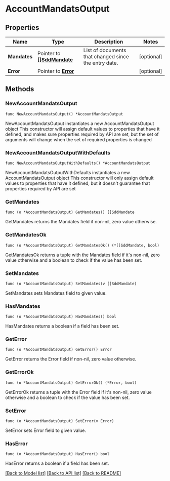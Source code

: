 # AccountMandatsOutput

## Properties

Name | Type | Description | Notes
------------ | ------------- | ------------- | -------------
**Mandates** | Pointer to [**[]SddMandate**](SddMandate.md) | List of documents that changed since the entry date. | [optional] 
**Error** | Pointer to [**Error**](Error.md) |  | [optional] 

## Methods

### NewAccountMandatsOutput

`func NewAccountMandatsOutput() *AccountMandatsOutput`

NewAccountMandatsOutput instantiates a new AccountMandatsOutput object
This constructor will assign default values to properties that have it defined,
and makes sure properties required by API are set, but the set of arguments
will change when the set of required properties is changed

### NewAccountMandatsOutputWithDefaults

`func NewAccountMandatsOutputWithDefaults() *AccountMandatsOutput`

NewAccountMandatsOutputWithDefaults instantiates a new AccountMandatsOutput object
This constructor will only assign default values to properties that have it defined,
but it doesn't guarantee that properties required by API are set

### GetMandates

`func (o *AccountMandatsOutput) GetMandates() []SddMandate`

GetMandates returns the Mandates field if non-nil, zero value otherwise.

### GetMandatesOk

`func (o *AccountMandatsOutput) GetMandatesOk() (*[]SddMandate, bool)`

GetMandatesOk returns a tuple with the Mandates field if it's non-nil, zero value otherwise
and a boolean to check if the value has been set.

### SetMandates

`func (o *AccountMandatsOutput) SetMandates(v []SddMandate)`

SetMandates sets Mandates field to given value.

### HasMandates

`func (o *AccountMandatsOutput) HasMandates() bool`

HasMandates returns a boolean if a field has been set.

### GetError

`func (o *AccountMandatsOutput) GetError() Error`

GetError returns the Error field if non-nil, zero value otherwise.

### GetErrorOk

`func (o *AccountMandatsOutput) GetErrorOk() (*Error, bool)`

GetErrorOk returns a tuple with the Error field if it's non-nil, zero value otherwise
and a boolean to check if the value has been set.

### SetError

`func (o *AccountMandatsOutput) SetError(v Error)`

SetError sets Error field to given value.

### HasError

`func (o *AccountMandatsOutput) HasError() bool`

HasError returns a boolean if a field has been set.


[[Back to Model list]](../README.md#documentation-for-models) [[Back to API list]](../README.md#documentation-for-api-endpoints) [[Back to README]](../README.md)


